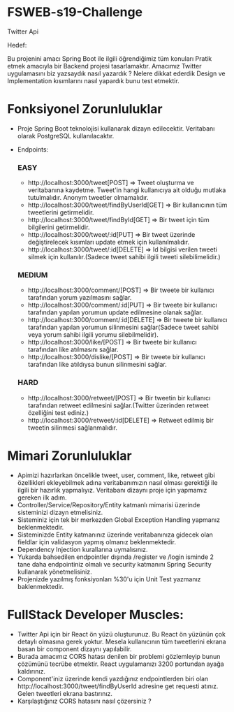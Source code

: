 # FSWEB-s19-Challenge

Twitter Api

Hedef:

  Bu projenini amacı Spring Boot ile ilgili öğrendiğimiz tüm konuları Pratik etmek amacıyla bir Backend projesi tasarlamaktır.
  Amacımız Twitter uygulamasını biz yazsaydık nasıl yazardık ? Nelere dikkat ederdik Design ve Implementation kısımlarını nasıl yapardık bunu test etmektir.

# Fonksiyonel Zorunluluklar

- Proje Spring Boot teknolojisi kullanarak dizayn edilecektir. Veritabanı olarak PostgreSQL kullanılacaktır.
- Endpoints:

    ### EASY
     *  http://localhost:3000/tweet[POST] => Tweet oluşturma ve veritabanına kaydetme. Tweet'in hangi kullanıcıya ait olduğu mutlaka tutulmalıdır. Anonym tweetler olmamalıdır.
     *  http://localhost:3000/tweet/findByUserId[GET] => Bir kullanıcının tüm tweetlerini getirmelidir.
     *  http://localhost:3000/tweet/findById[GET] => Bir tweet için tüm bilgilerini getirmelidir.
     *  http://localhost:3000/tweet/:id[PUT] => Bir tweet üzerinde değiştirelecek kısımları update etmek için kullanılmalıdır.
     *  http://localhost:3000/tweet/:id[DELETE] => Id bilgisi verilen tweeti silmek için kullanılır.(Sadece tweet sahibi ilgili tweeti silebilimelidir.)

    ### MEDIUM
     * http://localhost:3000/comment/[POST] => Bir tweete bir kullanıcı tarafından yorum yazılmasını sağlar.
     * http://localhost:3000/comment/:id[PUT] => Bir tweete bir kullanıcı tarafından yapılan yorumun update edilmesine olanak sağlar.
     * http://localhost:3000/comment/:id[DELETE] => Bir tweete bir kullanıcı tarafından yapılan yorumun silinmesini sağlar(Sadece tweet sahibi veya yorum sahibi ilgili yorumu silebilmelidir).
     * http://localhost:3000/like/[POST] => Bir tweete bir kullanıcı tarafından like atılmasını sağlar.
     *  http://localhost:3000/dislike/[POST] => Bir tweete bir kullanıcı tarafından like atıldıysa bunun silinmesini sağlar.
	
    ### HARD
     * http://localhost:3000/retweet/[POST] => Bir tweetin bir kullanıcı tarafından retweet edilmesini sağlar.(Twitter üzerinden retweet özelliğini test ediniz.)
     * http://localhost:3000/retweet/:id[DELETE] => Retweet edilmiş bir tweetin silinmesi sağlanmalıdır.    

# Mimari Zorunluluklar

 - Apimizi hazırlarkan öncelikle tweet, user, comment, like, retweet gibi özellikleri ekleyebilmek adına veritabanımızın nasıl olması gerektiği ile ilgili bir hazırlık yapmalıyız.
   Veritabanı dizaynı proje için yapmamız gereken ilk adım.
 - Controller/Service/Repository/Entity katmanlı mimarisi üzerinde sisteminizi dizayn etmelisiniz. 
 - Sisteminiz için tek bir merkezden Global Exception Handling yapmanız beklenmektedir.
 - Sisteminizde Entity katmanınız üzerinde veritabanınıza gidecek olan fieldlar için validasyon yapmış olmanız beklenmektedir.
 - Dependency Injection kurallarına uymalısınız.
 - Yukarda bahsedilen endpointler dışında /register ve /login isminde 2 tane daha endpointiniz olmalı ve security katmanını Spring Security kullanarak yönetmelisiniz.
 - Projenizde yazılmış fonksiyonları %30'u için Unit Test yazmanız baklenmektedir.


# FullStack Developer Muscles:

  - Twitter Api için bir React ön yüzü oluşturunuz. Bu React ön yüzünün çok detaylı olmasına gerek yoktur. Mesela kullanıcının tüm tweetlerini ekrana basan bir component dizaynı yapılabilir.
  - Burada amacımız CORS hatası denilen bir problemi gözlemleyip bunun çözümünü tecrübe etmektir. React uygulamanızı 3200 portundan ayağa kaldırınız. 
  - Component'iniz üzerinde kendi yazdığınız endpointlerden biri olan http://localhost:3000/tweet/findByUserId adresine get requesti atınız. Gelen tweetleri ekrana bastırınız.
  - Karşılaştığınız CORS hatasını nasıl çözersiniz ?
